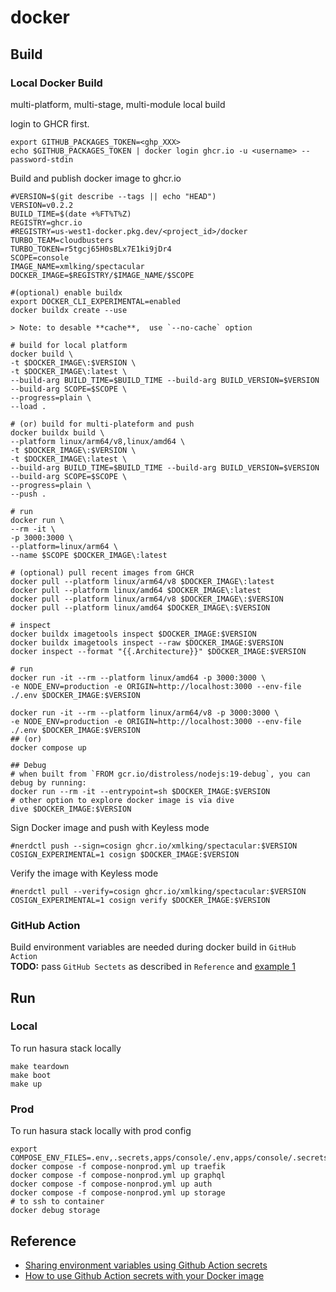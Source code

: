 # docker

## Build

### Local Docker Build

multi-platform, multi-stage, multi-module local build

login to GHCR first.

```shell
export GITHUB_PACKAGES_TOKEN=<ghp_XXX>
echo $GITHUB_PACKAGES_TOKEN | docker login ghcr.io -u <username> --password-stdin
```

Build and publish docker image to ghcr.io

```shell
#VERSION=$(git describe --tags || echo "HEAD")
VERSION=v0.2.2
BUILD_TIME=$(date +%FT%T%Z)
REGISTRY=ghcr.io
#REGISTRY=us-west1-docker.pkg.dev/<project_id>/docker
TURBO_TEAM=cloudbusters
TURBO_TOKEN=r5tgcj65H0sBLx7E1ki9jDr4
SCOPE=console
IMAGE_NAME=xmlking/spectacular
DOCKER_IMAGE=$REGISTRY/$IMAGE_NAME/$SCOPE

#(optional) enable buildx
export DOCKER_CLI_EXPERIMENTAL=enabled
docker buildx create --use

> Note: to desable **cache**,  use `--no-cache` option

# build for local platform
docker build \
-t $DOCKER_IMAGE\:$VERSION \
-t $DOCKER_IMAGE\:latest \
--build-arg BUILD_TIME=$BUILD_TIME --build-arg BUILD_VERSION=$VERSION --build-arg SCOPE=$SCOPE \
--progress=plain \
--load .

# (or) build for multi-plateform and push
docker buildx build \
--platform linux/arm64/v8,linux/amd64 \
-t $DOCKER_IMAGE\:$VERSION \
-t $DOCKER_IMAGE\:latest \
--build-arg BUILD_TIME=$BUILD_TIME --build-arg BUILD_VERSION=$VERSION --build-arg SCOPE=$SCOPE \
--progress=plain \
--push .

# run
docker run \
--rm -it \
-p 3000:3000 \
--platform=linux/arm64 \
--name $SCOPE $DOCKER_IMAGE\:latest

# (optional) pull recent images from GHCR
docker pull --platform linux/arm64/v8 $DOCKER_IMAGE\:latest
docker pull --platform linux/amd64 $DOCKER_IMAGE\:latest
docker pull --platform linux/arm64/v8 $DOCKER_IMAGE\:$VERSION
docker pull --platform linux/amd64 $DOCKER_IMAGE\:$VERSION

# inspect
docker buildx imagetools inspect $DOCKER_IMAGE:$VERSION
docker buildx imagetools inspect --raw $DOCKER_IMAGE:$VERSION
docker inspect --format "{{.Architecture}}" $DOCKER_IMAGE:$VERSION

# run
docker run -it --rm --platform linux/amd64 -p 3000:3000 \
-e NODE_ENV=production -e ORIGIN=http://localhost:3000 --env-file ./.env $DOCKER_IMAGE:$VERSION

docker run -it --rm --platform linux/arm64/v8 -p 3000:3000 \
-e NODE_ENV=production -e ORIGIN=http://localhost:3000 --env-file ./.env $DOCKER_IMAGE:$VERSION
## (or)
docker compose up

## Debug
# when built from `FROM gcr.io/distroless/nodejs:19-debug`, you can debug by running:
docker run --rm -it --entrypoint=sh $DOCKER_IMAGE:$VERSION
# other option to explore docker image is via dive
dive $DOCKER_IMAGE:$VERSION
```

Sign Docker image and push with Keyless mode

```shell
#nerdctl push --sign=cosign ghcr.io/xmlking/spectacular:$VERSION
COSIGN_EXPERIMENTAL=1 cosign $DOCKER_IMAGE:$VERSION
```

Verify the image with Keyless mode

```shell
#nerdctl pull --verify=cosign ghcr.io/xmlking/spectacular:$VERSION
COSIGN_EXPERIMENTAL=1 cosign verify $DOCKER_IMAGE:$VERSION
```

### GitHub Action

Build environment variables are needed during docker build in `GitHub Action`  
**TODO:** pass `GitHub Sectets` as described in `Reference` and [example 1](https://github.com/SSHOC/gl-autodevops-minimal-port/blob/main/.github/workflows/build-herokuish-and-push-to-registry.yaml#L95)

## Run

### Local

To run hasura stack locally

```shell
make teardown
make boot
make up
```

### Prod

To run hasura stack locally with prod config

```shell
export COMPOSE_ENV_FILES=.env,.secrets,apps/console/.env,apps/console/.secrets,.env.prod,.secrets.prod
docker compose -f compose-nonprod.yml up traefik
docker compose -f compose-nonprod.yml up graphql
docker compose -f compose-nonprod.yml up auth
docker compose -f compose-nonprod.yml up storage
# to ssh to container
docker debug storage
```

## Reference

- [Sharing environment variables using Github Action secrets](https://andrei-calazans.com/posts/2021-06-23-passing-secrets-github-actions-docker/)
- [How to use Github Action secrets with your Docker image](https://medium.com/@brian978_dev/effortlessly-secure-passing-secrets-from-github-to-your-docker-image-f1df3b6d0e49)

